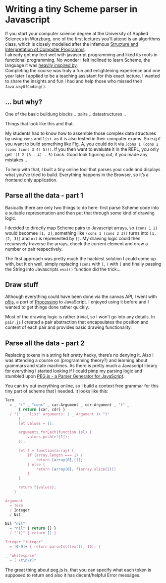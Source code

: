 # Writing a tiny Scheme parser in Javascript

If you start your computer science degree at the University of Applied Sciences in Würzburg, one of the first lectures you’ll attend is an algorithms class, which is closely modelled after the infamous [Structure and Interpretation of Computer Programms](https://sarabander.github.io/sicp/). <br>
I already got my feet wet with javascript programming and liked its roots in functional programming. No wonder I felt inclined to learn Scheme, the language it was [heavily inspired by](http://speakingjs.com/es5/ch04.html). <br>
Completing the course was truly a fun and enlightening experience and one year later I applied to be a teaching assistant for this exact lecture. I wanted to share the insights and fun I had and help those who missed their ```Java.wayOfCoding()```.

## ... but why?

One of the basic buildung blocks .. pairs .. datastructures .. 

Things that look like this and that. 

My students had to know how to assemble those complex data structures by using ```cons``` and ```list```. as it is also tested in their computer exams. So e.g if you want to build something like Fig. A, you could do it via ```(cons 1 (cons 2 (cons (cons 3 4) 5)))```. If you then want to evaluate it in the REPL, you only get ```'(1 2 (3 . 4) . 5)``` back. Good look figuring out, if you made any mistakes .. 

To help with that, I built a tiny online tool that parses your code and displays what you’ve tried to build. Everything happens in the Browser, so it’s a frontend only application.

## Parse all the data - part 1

Basically there are only two things to do here: first parse Scheme code into a suitable representation and then put that through some kind of drawing logic. <br>

I decided to directly map Scheme pairs to Javascript arrays, so ```(cons 1 2)``` would becomee ```[1, 2]```, something like ```(cons 1 (cons 2 3))``` turns into ```[1, [2, 3]]``` and ```nil``` is represented by ```[]```. My drawing logic could then recursively traverse the arrays, check the current element and draw a number or pair respectively.

The first approach was pretty much the hackiest solution I could come up with, but it oh well, simply replacing ```(cons``` with ```[```, ```)``` with ```]``` and finally passing the String into Javascripts ```eval()``` function did the trick...

## Draw stuff

Although everything could have been done via the canvas API, I went with [p5js](https://p5js.org/), a port of [Processing](https://processing.org/) to JavaScript. I enjoyed using it before and I wanted to get things done rather quickly.

Most of the drawing logic is rather trivial, so I won't go into any details. In ```pair.js``` I created a pair abstraction that encapsulates the position and content of each pair and provides basic drawing functionality.

## Parse all the data - part 2

Replacing tokens in a string felt pretty hacky, there’s no denying it. Also I was attending a course on (programming theory?) and learning about grammars and state machines. As there is pretty much a Javascript library for everything I started looking if I could pimp my parsing logic and stumbled upon [PEG.js - a Parser Generator for JavaScript](https://pegjs.org/). 

You can try out everything online, so I build a context free grammar for this tiny part of scheme that I needed. It looks like this:

```Javascript
Term
  = _ "(" _ "cons" _ car:Argument _ cdr:Argument _ ")" _
      { return [car, cdr] }
  / "(" _ "list" arguments: ( _ Argument )+ ")"
      {
      let values = [];

      arguments.forEach(function (el) {
          values.push(el[1]);
      });

      let f = function(array) {
          if (array.length === 1) {
              return [array[0],[]];
          } else {
              return [array[0], f(array.slice(1))]
          }
      }

      return f(values);
    }

Argument
  = Term
  / Integer
  / Nil

Nil "nil"
  = "nil" { return [] }
  / "'()" { return [] }

Integer "integer"
  = [0-9]+ { return parseInt(text(), 10); }

_ "whitespace"
  = [ \t\n\r]*
```

The great thing about peg.js is, that you can specify what each token is supposed to return and also it has decent/helpful Error messages.

